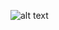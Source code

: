 ![alt text](https://github.com/mertokumusoglu/uml-practices/blob/main/university-management-system/university-management-system.PNG)
